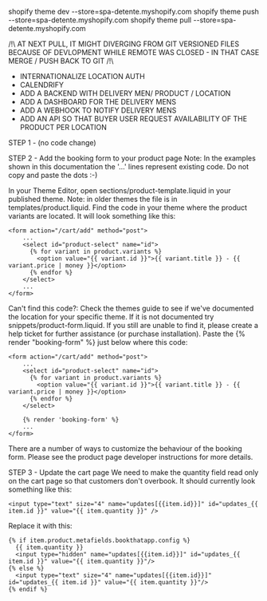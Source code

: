 <!-- COMMANDS -->
shopify theme dev --store=spa-detente.myshopify.com
shopify theme push --store=spa-detente.myshopify.com
shopify theme pull --store=spa-detente.myshopify.com

 /!\ AT NEXT PULL, IT MIGHT DIVERGING FROM GIT VERSIONED FILES BECAUSE 
 OF DEVLOPMENT WHILE REMOTE WAS CLOSED - IN THAT CASE MERGE / PUSH BACK TO GIT /!\

<!-- COMMANDS END -->

<!-- BOOK TODO -->
- INTERNATIONALIZE LOCATION AUTH
- CALENDRIFY
- ADD A BACKEND WITH DELIVERY MEN/ PRODUCT / LOCATION
- ADD A DASHBOARD FOR THE DELIVERY MENS
- ADD A WEBHOOK TO NOTIFY DELIVERY MENS
- ADD AN API SO THAT BUYER USER REQUEST AVAILABILITY OF THE PRODUCT PER LOCATION


<!-- END -->




<!-- BOOK THAT APP: STATUS DELETED -->
STEP 1 - (no code change)

STEP 2 - Add the booking form to your product page
Note: In the examples shown in this documentation the '...' lines represent existing code. Do not copy and paste the dots :-)

In your Theme Editor, open sections/product-template.liquid in your published theme. Note: in older themes the file is in templates/product.liquid.
Find the code in your theme where the product variants are located. It will look something like this:

```
<form action="/cart/add" method="post">
    ...
    <select id="product-select" name="id">
      {% for variant in product.variants %}
        <option value="{{ variant.id }}">{{ variant.title }} - {{ variant.price | money }}</option>
      {% endfor %}
    </select>
    ...
</form>
```

Can't find this code?: Check the themes guide to see if we've documented the location for your specific theme. If it is not documented try snippets/product-form.liquid. If you still are unable to find it, please create a help ticket for further assistance (or purchase installation).
Paste the {% render "booking-form" %} just below where this code:

```
<form action="/cart/add" method="post">
    ...
    <select id="product-select" name="id">
      {% for variant in product.variants %}
        <option value="{{ variant.id }}">{{ variant.title }} - {{ variant.price | money }}</option>
      {% endfor %}
    </select>

    {% render 'booking-form' %}
    ...
</form>
```
There are a number of ways to customize the behaviour of the booking form. Please see the product page developer instructions for more details.



STEP 3 - Update the cart page
We need to make the quantity field read only on the cart page so that customers don't overbook. It should currently look something like this:
```
<input type="text" size="4" name="updates[{{item.id}}]" id="updates_{{ item.id }}" value="{{ item.quantity }}" />
```
Replace it with this:
```
{% if item.product.metafields.bookthatapp.config %}
  {{ item.quantity }}
  <input type="hidden" name="updates[{{item.id}}]" id="updates_{{ item.id }}" value="{{ item.quantity }}"/>
{% else %}
  <input type="text" size="4" name="updates[{{item.id}}]" id="updates_{{ item.id }}" value="{{ item.quantity }}"/>
{% endif %}
```
<!-- END BTA -->

